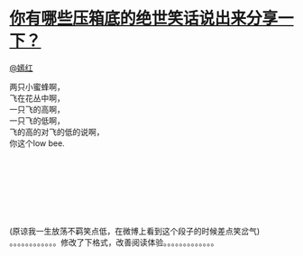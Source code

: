 
#  [你有哪些压箱底的绝世笑话说出来分享一下？](https://zhihu.com/questions/22919120)



[@嫣红](https://zhihu.com/people/c78a3d9c32af829dedbae80bbbe93e05)

两只小蜜蜂啊，<br>飞在花丛中啊，<br>一只飞的高啊，<br>一只飞的低啊，<br>飞的高的对飞的低的说啊，<br>你这个low bee.<br><br><br><br><br><br><br><br><br>(原谅我一生放荡不羁笑点低，在微博上看到这个段子的时候差点笑岔气)<br>。。。。。。。。。。。。修改了下格式，改善阅读体验。。。。。。。。。。。。。